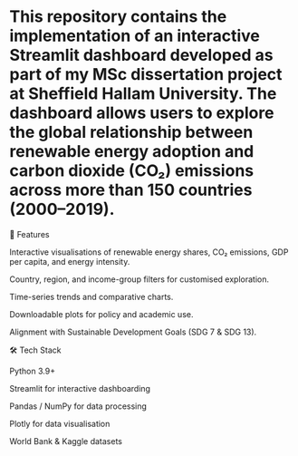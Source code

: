# This repository contains the implementation of an interactive Streamlit dashboard developed as part of my MSc dissertation project at Sheffield Hallam University. The dashboard allows users to explore the global relationship between renewable energy adoption and carbon dioxide (CO₂) emissions across more than 150 countries (2000–2019).

📌 Features

Interactive visualisations of renewable energy shares, CO₂ emissions, GDP per capita, and energy intensity.

Country, region, and income-group filters for customised exploration.

Time-series trends and comparative charts.

Downloadable plots for policy and academic use.

Alignment with Sustainable Development Goals (SDG 7 & SDG 13).

🛠️ Tech Stack

Python 3.9+

Streamlit for interactive dashboarding

Pandas / NumPy for data processing

Plotly for data visualisation

World Bank & Kaggle datasets
